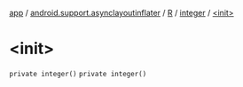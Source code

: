 [app](../../../index.md) / [android.support.asynclayoutinflater](../../index.md) / [R](../index.md) / [integer](index.md) / [&lt;init&gt;](./-init-.md)

# &lt;init&gt;

`private integer()`
`private integer()`